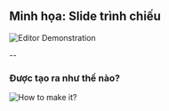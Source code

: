 ## Minh họa: Slide trình chiếu

![Editor Demonstration](http://localhost:4000/openpub-introduction/assets/publish-process-demo-slides.png)

--

### Được tạo ra như thế nào?

![How to make it?](http://localhost:4000/openpub-introduction/assets/publish-process-demo-howto.png)
